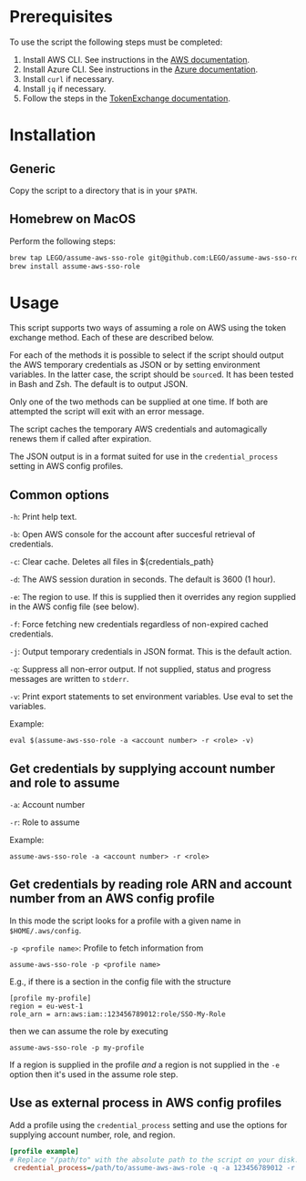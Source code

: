# Prerequisites

To use the script the following steps must be completed:

1. Install AWS CLI. See instructions in the [AWS documentation](https://docs.aws.amazon.com/cli/latest/userguide/getting-started-install.html).
2. Install Azure CLI. See instructions in the [Azure documentation](https://learn.microsoft.com/en-us/cli/azure/install-azure-cli).
3. Install `curl` if necessary.
4. Install `jq` if necessary.
5. Follow the steps in the [TokenExchange documentation](https://github.com/LEGO/IAM-CommonTools-OIDC2SAML-TokenExchange/tree/main/Examples).

# Installation

## Generic

Copy the script to a directory that is in your `$PATH`.

## Homebrew on MacOS

Perform the following steps:

```bash
brew tap LEGO/assume-aws-sso-role git@github.com:LEGO/assume-aws-sso-role.git
brew install assume-aws-sso-role
```

# Usage

This script supports two ways of assuming a role on AWS using the token exchange method.
Each of these are described below.

For each of the methods it is possible to select if the script should output the AWS
temporary credentials as JSON or by setting environment variables. In the latter case, the
script should be `source`d. It has been tested in Bash and Zsh. The default is to output
JSON.

Only one of the two methods can be supplied at one time. If both are attempted the script
will exit with an error message.

The script caches the temporary AWS credentials and automagically renews them if called
after expiration.

The JSON output is in a format suited for use in the `credential_process` setting in AWS
config profiles.

## Common options

`-h`: Print help text.

`-b`: Open AWS console for the account after succesful retrieval of credentials.

`-c`: Clear cache. Deletes all files in ${credentials_path}

`-d`: The AWS session duration in seconds. The default is 3600 (1 hour).

`-e`: The region to use. If this is supplied then it overrides any region supplied in the
AWS config file (see below).

`-f`: Force fetching new credentials regardless of non-expired cached credentials.

`-j`: Output temporary credentials in JSON format. This is the default action.

`-q`: Suppress all non-error output. If not supplied, status and progress messages are
written to `stderr`.

`-v`: Print export statements to set environment variables. Use eval to set the variables.

Example:
```shell
eval $(assume-aws-sso-role -a <account number> -r <role> -v)
```

## Get credentials by supplying account number and role to assume

`-a`: Account number

`-r`: Role to assume

Example:
```shell
assume-aws-sso-role -a <account number> -r <role>
```


## Get credentials by reading role ARN and account number from an AWS config profile

In this mode the script looks for a profile with a given name in `$HOME/.aws/config`.

`-p <profile name>`: Profile to fetch information from

```shell
assume-aws-sso-role -p <profile name>
```

E.g., if there is a section in the config file with the structure
```
[profile my-profile]
region = eu-west-1
role_arn = arn:aws:iam::123456789012:role/SSO-My-Role
```

then we can assume the role by executing
```shell
assume-aws-sso-role -p my-profile
```

If a region is supplied in the profile _and_ a region is not supplied in the `-e` option
then it's used in the assume role step.


## Use as external process in AWS config profiles

Add a profile using the `credential_process` setting and use the options for supplying
account number, role, and region.

```ini
[profile example]
# Replace "/path/to" with the absolute path to the script on your disk.
 credential_process=/path/to/assume-aws-aws-role -q -a 123456789012 -r SSO-Example -e eu-west-1
```

